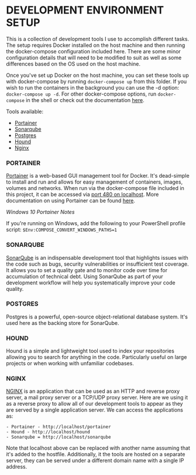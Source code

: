 # DEVELOPMENT ENVIRONMENT SETUP

This is a collection of development tools I use to accomplish different tasks. The setup requires Docker installed on the host machine and then running the docker-compose configuration included here. There are some minor configuration details that will need to be modified to suit as well as some differences based on the OS used on the host machine.

Once you've set up Docker on the host machine, you can set these tools up with docker-compose by running `docker-compose up` from this folder. If you wish to run the containers in the background you can use the -d option: `docker-compose up -d`. For other docker-compose options, run `docker-compose` in the shell or check out the documentation [here](https://docs.docker.com/compose/reference/up/).

Tools available:

* [Portainer](#portainer)
* [Sonarqube](#sonarqube)
* [Postgres](#postgres)
* [Hound](#hound)
* [Nginx](#nginx)

### PORTAINER

[Portainer](https://portainer.io/) is a web-based GUI management tool for Docker. It's dead-simple to install and run and allows for easy management of containers, images, volumes and networks. When run via the docker-compose file included in this project, it can be accessed via [port 480 on localhost](http://localhost:480). More documentation on using Portainer can be found [here](https://portainer.readthedocs.io/en/stable/).

_Windows 10 Portainer Notes_

If you're running on Windows, add the following to your PowerShell profile script: `$Env:COMPOSE_CONVERT_WINDOWS_PATHS=1`

### SONARQUBE

[SonarQube](https://www.sonarqube.org/) is an indispensable development tool that highlights issues with the code such as bugs, security vulnerabilities or insufficient test coverage. It allows you to set a quality gate and to monitor code over time for accumulation of technical debt. Using SonarQube as part of your development workflow will help you systematically improve your code quality.

### POSTGRES

Postgres is a powerful, open-source object-relational database system. It's used here as the backing store for SonarQube.

### HOUND

Hound is a simple and lightweight tool used to index your repositories allowing you to search for anything in the code. Particularly useful on large projects or when working with unfamiliar codebases.

### NGINX

[NGINX](https://nginx.org/en/) is an application that can be used as an HTTP and reverse proxy server, a mail proxy server or a TCP/UDP proxy server. Here are we using it as a reverse proxy to allow all of our development tools to appear as they are served by a single application server. We can access the applications as:

    - Portainer - http://localhost/portainer
    - Hound - http://localhost/hound
    - Sonarqube = http://localhost/sonarqube

Note that localhost above can be replaced with another name assuming that it's added to the hostfile. Additionally, it the tools are hosted on a separate server, they can be served under a different domain name with a single IP address.

